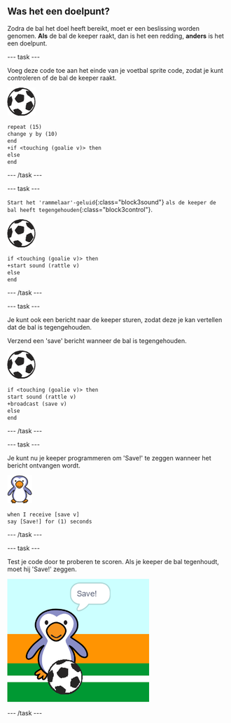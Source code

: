 ## Was het een doelpunt?

Zodra de bal het doel heeft bereikt, moet er een beslissing worden genomen. __Als__ de bal de keeper raakt, dan is het een redding, __anders__ is het een doelpunt.

--- task ---

Voeg deze code toe aan het einde van je voetbal sprite code, zodat je kunt controleren of de bal de keeper raakt.

![voetbal sprite](images/football-sprite.png)

```blocks3
repeat (15)
change y by (10)
end
+if <touching (goalie v)> then
else
end
```

--- /task ---

--- task ---

`Start het 'rammelaar'-geluid`{:class="block3sound"} `als de keeper de bal heeft tegengehouden`{:class="block3control"}.

![voetbal sprite](images/football-sprite.png)

```blocks3
if <touching (goalie v)> then
+start sound (rattle v)
else
end
```

--- /task ---

--- task ---

Je kunt ook een bericht naar de keeper sturen, zodat deze je kan vertellen dat de bal is tegengehouden.

Verzend een 'save' bericht wanneer de bal is tegengehouden.

![voetbal sprite](images/football-sprite.png)

```blocks3
if <touching (goalie v)> then
start sound (rattle v)
+broadcast (save v)
else
end
```

--- /task ---

--- task ---

Je kunt nu je keeper programmeren om 'Save!' te zeggen wanneer het bericht ontvangen wordt.

![keeper sprite](images/goalie-sprite.png)

```blocks3
when I receive [save v]
say [Save!] for (1) seconds
```

--- /task ---

--- task ---

Test je code door te proberen te scoren. Als je keeper de bal tegenhoudt, moet hij 'Save!' zeggen.

![schermafbeelding](images/goalie-save-test.png)

--- /task ---
